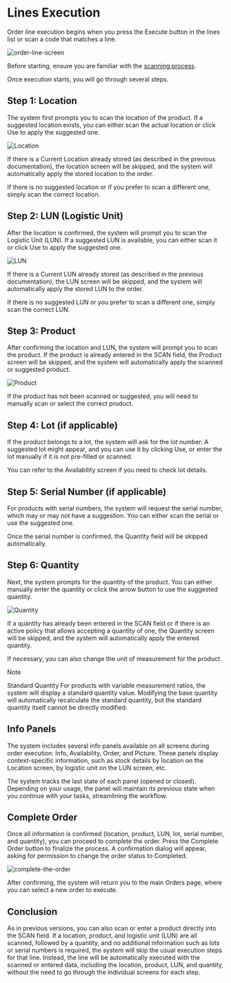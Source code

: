 # Lines Execution
Order line execution begins when you press the Execute button in the lines list or scan a code that matches a line.

![order-line-screen](pictures/order-lines-screen.png)

Before starting, ensure you are familiar with the [scanning process](scanning.md).

Once execution starts, you will go through several steps.

## Step 1: Location
The system first prompts you to scan the location of the product. If a suggested location exists, you can either scan the actual location or click Use to apply the suggested one.

![Location](pictures/location-screen.png)

If there is a Current Location already stored (as described in the previous documentation), the location screen will be skipped, and the system will automatically apply the stored location to the order.

If there is no suggested location or if you prefer to scan a different one, simply scan the correct location.

## Step 2: LUN (Logistic Unit)
After the location is confirmed, the system will prompt you to scan the Logistic Unit (LUN). If a suggested LUN is available, you can either scan it or click Use to apply the suggested one.

![LUN](pictures/logistic-unit-screen.png)

If there is a Current LUN already stored (as described in the previous documentation), the LUN screen will be skipped, and the system will automatically apply the stored LUN to the order.

If there is no suggested LUN or you prefer to scan a different one, simply scan the correct LUN.

## Step 3: Product
After confirming the location and LUN, the system will prompt you to scan the product. If the product is already entered in the SCAN field, the Product screen will be skipped, and the system will automatically apply the scanned or suggested product.

![Product](pictures/product-screen-2.png)

If the product has not been scanned or suggested, you will need to manually scan or select the correct product.



## Step 4: Lot (if applicable)
If the product belongs to a lot, the system will ask for the lot number. A suggested lot might appear, and you can use it by clicking Use, or enter the lot manually if it is not pre-filled or scanned.



You can refer to the Availability screen if you need to check lot details.

## Step 5: Serial Number (if applicable)
For products with serial numbers, the system will request the serial number, which may or may not have a suggestion. You can either scan the serial or use the suggested one.



Once the serial number is confirmed, the Quantity field will be skipped automatically.

## Step 6: Quantity
Next, the system prompts for the quantity of the product. You can either manually enter the quantity or click the arrow button to use the suggested quantity.

![Quantity](pictures/quantity-screen-1.png)

If a quantity has already been entered in the SCAN field or if there is an active policy that allows accepting a quantity of one, the Quantity screen will be skipped, and the system will automatically apply the entered quantity.

If necessary, you can also change the unit of measurement for the product.

> [!Note]
> Standard Quantity
> For products with variable measurement ratios, the system will display a standard quantity value. Modifying the base quantity will automatically recalculate the standard quantity, but the standard quantity itself cannot be directly modified.

## Info Panels
The system includes several info panels available on all screens during order execution: Info, Availability, Order, and Picture. These panels display context-specific information, such as stock details by location on the Location screen, by logistic unit on the LUN screen, etc.

The system tracks the last state of each panel (opened or closed). Depending on your usage, the panel will maintain its previous state when you continue with your tasks, streamlining the workflow.

## Complete Order
Once all information is confirmed (location, product, LUN, lot, serial number, and quantity), you can proceed to complete the order. Press the Complete Order button to finalize the process. A confirmation dialog will appear, asking for permission to change the order status to Completed.

![complete-the-order](pictures/complete-the-order.png)

After confirming, the system will return you to the main Orders page, where you can select a new order to execute.

## Conclusion 

As in previous versions, you can also scan or enter a product directly into the SCAN field. If a location, product, and logistic unit (LUN) are all scanned, followed by a quantity, and no additional information such as lots or serial numbers is required, the system will skip the usual execution steps for that line. Instead, the line will be automatically executed with the scanned or entered data, including the location, product, LUN, and quantity, without the need to go through the individual screens for each step.
